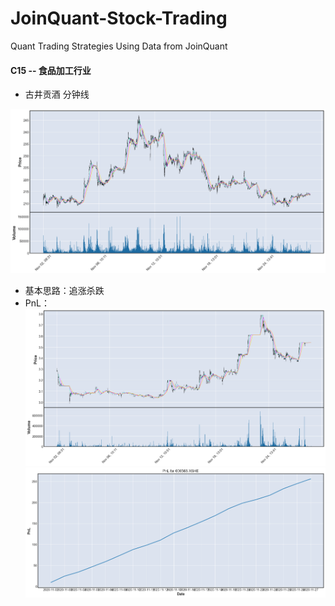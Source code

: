 # JoinQuant-Stock-Trading
Quant Trading Strategies Using Data from JoinQuant

#### C15 -- 食品加工行业

- 古井贡酒 分钟线

![image](https://github.com/Seaaann/JoinQuant-Stock-Trading/blob/master/pic/1.png)


- 基本思路：追涨杀跌
- PnL：
![image](https://github.com/Seaaann/JoinQuant-Stock-Trading/blob/master/pic/2.png)
![image](https://github.com/Seaaann/JoinQuant-Stock-Trading/blob/master/pic/3.png)

